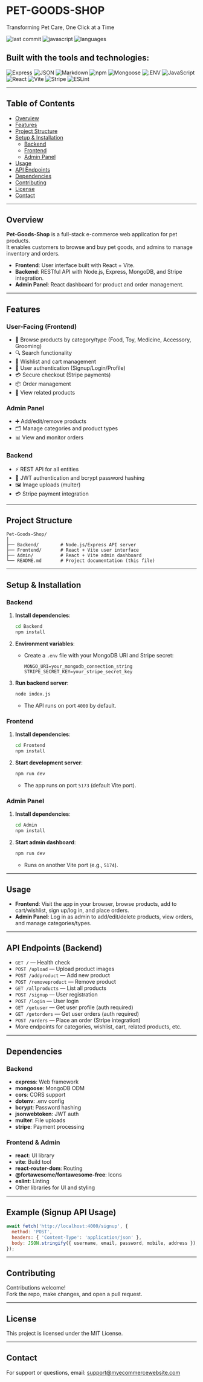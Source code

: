 # PET-GOODS-SHOP

Transforming Pet Care, One Click at a Time

![last commit](https://img.shields.io/github/last-commit/Bladestar1370/Pet-Goods-Shop?style=flat-square)
![javascript](https://img.shields.io/badge/javascript-63.3%25-yellow?style=flat-square)
![languages](https://img.shields.io/github/languages/count/Bladestar1370/Pet-Goods-Shop?style=flat-square)

## Built with the tools and technologies:

![Express](https://img.shields.io/badge/Express-000?logo=express&logoColor=white&style=flat-square)
![JSON](https://img.shields.io/badge/JSON-000?logo=json&logoColor=white&style=flat-square)
![Markdown](https://img.shields.io/badge/Markdown-000?logo=markdown&logoColor=white&style=flat-square)
![npm](https://img.shields.io/badge/npm-CB3837?logo=npm&logoColor=white&style=flat-square)
![Mongoose](https://img.shields.io/badge/Mongoose-880000?logo=mongoose&logoColor=white&style=flat-square)
![.ENV](https://img.shields.io/badge/.ENV-yellow?style=flat-square)
![JavaScript](https://img.shields.io/badge/JavaScript-F7DF1E?logo=javascript&logoColor=black&style=flat-square)
![React](https://img.shields.io/badge/React-61DAFB?logo=react&logoColor=black&style=flat-square)
![Vite](https://img.shields.io/badge/Vite-646CFF?logo=vite&logoColor=white&style=flat-square)
![Stripe](https://img.shields.io/badge/Stripe-635BFF?logo=stripe&logoColor=white&style=flat-square)
![ESLint](https://img.shields.io/badge/ESLint-4B32C3?logo=eslint&logoColor=white&style=flat-square)

---

## Table of Contents

- [Overview](#overview)
- [Features](#features)
- [Project Structure](#project-structure)
- [Setup & Installation](#setup--installation)
  - [Backend](#backend)
  - [Frontend](#frontend)
  - [Admin Panel](#admin-panel)
- [Usage](#usage)
- [API Endpoints](#api-endpoints)
- [Dependencies](#dependencies)
- [Contributing](#contributing)
- [License](#license)
- [Contact](#contact)

---

## Overview

**Pet-Goods-Shop** is a full-stack e-commerce web application for pet products.  
It enables customers to browse and buy pet goods, and admins to manage inventory and orders.

- **Frontend**: User interface built with React + Vite.
- **Backend**: RESTful API with Node.js, Express, MongoDB, and Stripe integration.
- **Admin Panel**: React dashboard for product and order management.

---

## Features

### User-Facing (Frontend)
- 🛒 Browse products by category/type (Food, Toy, Medicine, Accessory, Grooming)
- 🔍 Search functionality
- 💖 Wishlist and cart management
- 👤 User authentication (Signup/Login/Profile)
- 💳 Secure checkout (Stripe payments)
- 📦 Order management
- 🐾 View related products

### Admin Panel
- ➕ Add/edit/remove products
- 🗂 Manage categories and product types
- 📊 View and monitor orders

### Backend
- ⚡ REST API for all entities
- 🔑 JWT authentication and bcrypt password hashing
- 🖼️ Image uploads (multer)
- 💳 Stripe payment integration

---

## Project Structure

```
Pet-Goods-Shop/
│
├── Backend/        # Node.js/Express API server
├── Frontend/       # React + Vite user interface
├── Admin/          # React + Vite admin dashboard
└── README.md       # Project documentation (this file)
```

---

## Setup & Installation

### Backend

1. **Install dependencies**:
   ```bash
   cd Backend
   npm install
   ```

2. **Environment variables**:
   - Create a `.env` file with your MongoDB URI and Stripe secret:
     ```
     MONGO_URI=your_mongodb_connection_string
     STRIPE_SECRET_KEY=your_stripe_secret_key
     ```

3. **Run backend server**:
   ```bash
   node index.js
   ```
   - The API runs on port `4000` by default.

### Frontend

1. **Install dependencies**:
   ```bash
   cd Frontend
   npm install
   ```

2. **Start development server**:
   ```bash
   npm run dev
   ```
   - The app runs on port `5173` (default Vite port).

### Admin Panel

1. **Install dependencies**:
   ```bash
   cd Admin
   npm install
   ```

2. **Start admin dashboard**:
   ```bash
   npm run dev
   ```
   - Runs on another Vite port (e.g., `5174`).

---

## Usage

- **Frontend**: Visit the app in your browser, browse products, add to cart/wishlist, sign up/log in, and place orders.
- **Admin Panel**: Log in as admin to add/edit/delete products, view orders, and manage categories/types.

---

## API Endpoints (Backend)

- `GET /` — Health check
- `POST /upload` — Upload product images
- `POST /addproduct` — Add new product
- `POST /removeproduct` — Remove product
- `GET /allproducts` — List all products
- `POST /signup` — User registration
- `POST /login` — User login
- `GET /getuser` — Get user profile (auth required)
- `GET /getorders` — Get user orders (auth required)
- `POST /orders` — Place an order (Stripe integration)
- More endpoints for categories, wishlist, cart, related products, etc.

---

## Dependencies

### Backend
- **express**: Web framework
- **mongoose**: MongoDB ODM
- **cors**: CORS support
- **dotenv**: .env config
- **bcrypt**: Password hashing
- **jsonwebtoken**: JWT auth
- **multer**: File uploads
- **stripe**: Payment processing

### Frontend & Admin
- **react**: UI library
- **vite**: Build tool
- **react-router-dom**: Routing
- **@fortawesome/fontawesome-free**: Icons
- **eslint**: Linting
- Other libraries for UI and styling

---

## Example (Signup API Usage)

```javascript
await fetch('http://localhost:4000/signup', {
  method: 'POST',
  headers: { 'Content-Type': 'application/json' },
  body: JSON.stringify({ username, email, password, mobile, address }),
});
```

---

## Contributing

Contributions welcome!  
Fork the repo, make changes, and open a pull request.

---

## License

This project is licensed under the MIT License.

---

## Contact

For support or questions, email: support@myecommercewebsite.com
